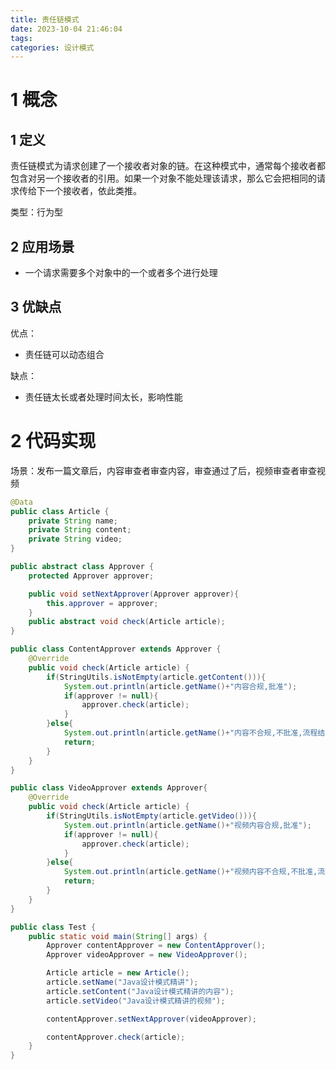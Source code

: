 ```yaml
---
title: 责任链模式
date: 2023-10-04 21:46:04
tags:
categories: 设计模式
---
```


# **1 概念**

## **1 定义**

责任链模式为请求创建了一个接收者对象的链。在这种模式中，通常每个接收者都包含对另一个接收者的引用。如果一个对象不能处理该请求，那么它会把相同的请求传给下一个接收者，依此类推。

类型：行为型

## **2 应用场景**

- 一个请求需要多个对象中的一个或者多个进行处理

## **3 优缺点**

优点：

- 责任链可以动态组合

缺点：

- 责任链太长或者处理时间太长，影响性能

# **2 代码实现**

场景：发布一篇文章后，内容审查者审查内容，审查通过了后，视频审查者审查视频

```java
@Data
public class Article {
    private String name;
    private String content;
    private String video;
}
```

```java
public abstract class Approver {
    protected Approver approver;

    public void setNextApprover(Approver approver){
        this.approver = approver;
    }
    public abstract void check(Article article);
}
```

```java
public class ContentApprover extends Approver {
    @Override
    public void check(Article article) {
        if(StringUtils.isNotEmpty(article.getContent())){
            System.out.println(article.getName()+"内容合规,批准");
            if(approver != null){
                approver.check(article);
            }
        }else{
            System.out.println(article.getName()+"内容不合规,不批准,流程结束");
            return;
        }
    }
}
```

```java
public class VideoApprover extends Approver{
    @Override
    public void check(Article article) {
        if(StringUtils.isNotEmpty(article.getVideo())){
            System.out.println(article.getName()+"视频内容合规,批准");
            if(approver != null){
                approver.check(article);
            }
        }else{
            System.out.println(article.getName()+"视频内容不合规,不批准,流程结束");
            return;
        }
    }
}
```

```java
public class Test {
    public static void main(String[] args) {
        Approver contentApprover = new ContentApprover();
        Approver videoApprover = new VideoApprover();

        Article article = new Article();
        article.setName("Java设计模式精讲");
        article.setContent("Java设计模式精讲的内容");
        article.setVideo("Java设计模式精讲的视频");

        contentApprover.setNextApprover(videoApprover);

        contentApprover.check(article);
    }
}
```


